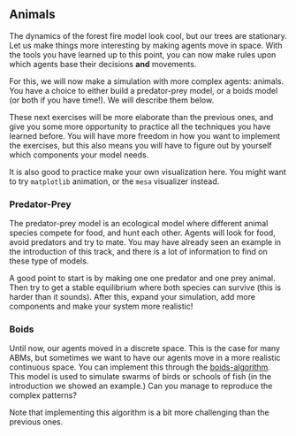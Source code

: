 ## Animals

The dynamics of the forest fire model look cool, but our trees are stationary. Let us make things more interesting by making agents move in space. With the tools you have learned up to this point, you can now make rules upon which agents base their decisions **and** movements. 

For this, we will now make a simulation with more complex agents: animals. You have a choice to either build a predator-prey model, or a boids model (or both if you have time!). We will describe them below.

These next exercises will be more elaborate than the previous ones, and give you some more opportunity to practice all the techniques you have learned before. You will have more freedom in how you want to implement the exercises, but this also means you will have to figure out by yourself which components your model needs.

It is also good to practice make your own visualization here. You might want to try `matplotlib` animation, or the `mesa` visualizer instead.


### Predator-Prey

The predator-prey model is an ecological model where different animal species compete for food, and hunt each other. Agents will look for food, avoid predators and try to mate. You may have already seen an example in the introduction of this track, and there is a lot of information to find on these type of models. 

A good point to start is by making one one predator and one prey animal. Then try to get a stable equilibrium where both species can survive (this is harder than it sounds). After this, expand your simulation, add more components and make your system more realistic!


### Boids

Until now, our agents moved in a discrete space. This is the case for many ABMs, but sometimes we want to have our agents move in a more realistic continuous space. You can implement this through the [boids-algorithm](http://www.red3d.com/cwr/boids/). This model is used to simulate swarms of birds or schools of fish (in the introduction we showed an example.) Can you manage to reproduce the complex patterns?

Note that implementing this algorithm is a bit more challenging than the previous ones. 